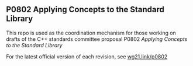 ## P0802 Applying Concepts to the Standard Library

This repo is used as the coordination mechanism for those working on drafts of the C++ standards committee proposal P0802 _Applying Concepts to the Standard Library_

For the latest official version of each revision, see [wg21.link/p0802](wg21.link/p0802)
